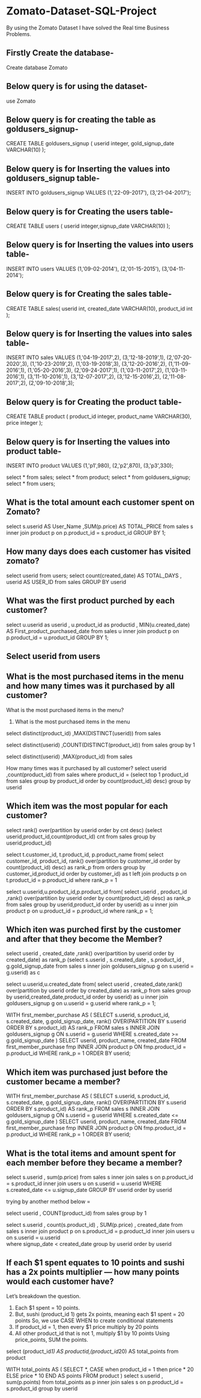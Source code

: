 # Zomato-Dataset-SQL-Project
By using the Zomato Dataset I have solved the Real time Business Problems.

## Firstly Create the database-
Create database Zomato

## Below query is for using the dataset-
use Zomato

## Below query is for creating the table as goldusers_signup-
CREATE TABLE goldusers_signup
(
userid integer,
gold_signup_date VARCHAR(10)
);

## Below query is for Inserting the values into goldusers_signup table-
INSERT INTO goldusers_signup VALUES 
(1,'22-09-2017'),
(3,'21-04-2017');

## Below query is for Creating the users table-
CREATE TABLE users
(
userid integer,signup_date VARCHAR(10)
); 

## Below query is for Inserting the values into users table-
INSERT INTO users VALUES
(1,'09-02-2014'),
(2,'01-15-2015'),
(3,'04-11-2014');

## Below query is for Creating the sales table-
CREATE TABLE sales(
userid int,
created_date VARCHAR(10),
product_id int
); 

## Below query is for Inserting the values into sales table-
INSERT INTO sales VALUES 
(1,'04-19-2017',2),
(3,'12-18-2019',1),
(2,'07-20-2020',3),
(1,'10-23-2019',2),
(1,'03-19-2018',3),
(3,'12-20-2016',2),
(1,'11-09-2016',1),
(1,'05-20-2016',3),
(2,'09-24-2017',1),
(1,'03-11-2017',2),
(1,'03-11-2016',1),
(3,'11-10-2016',1),
(3,'12-07-2017',2),
(3,'12-15-2016',2),
(2,'11-08-2017',2),
(2,'09-10-2018',3);

## Below query is for Creating the product table-
CREATE TABLE product
(
product_id integer,
product_name VARCHAR(30),
price integer
); 

## Below query is for Inserting the values into product table-
INSERT INTO product
 VALUES
(1,'p1',980),
(2,'p2',870),
(3,'p3',330);

select * from sales;
select * from product;
select * from goldusers_signup;
select * from users;

## What is the total amount each customer spent on Zomato?
select s.userid AS User_Name ,SUM(p.price) AS TOTAL_PRICE from sales s
inner join product p on p.product_id = s.product_id
GROUP BY 1; 

## How many days does each customer has visited zomato?
select userid from users;
select count(created_date) AS TOTAL_DAYS , userid AS USER_ID from sales
GROUP BY userid

## What was the first product purched by each customer?
select u.userid as userid , u.product_id as productid , MIN(u.created_date) AS First_product_purchased_date from sales u
inner join product p on p.product_id = u.product_id
GROUP BY 1;


## Select userid from users

## What is the most purchased items in the menu and how many times was it purchased by all customer?

What is the most purchased items in the menu?
1) What is the most purchased items in the menu

select distinct(product_id) ,MAX(DISTINCT(userid)) from sales

select distinct(userid) ,COUNT(DISTINCT(product_id)) from sales group by 1

select distinct(userid) ,MAX(product_id) from sales

How many times was it purchased by all customer?
select userid ,count(product_id) from sales where product_id =
(select top 1 product_id from sales group by product_id order by count(product_id) desc)
group by userid

## Which item was the most popular for each customer?
select rank() over(partition by userid order by cnt desc)
(select userid,product_id,count(product_id) cnt from sales group by userid,product_id)

select t.customer_id, t.product_id, p.product_name
from(
    select customer_id, product_id, 
        rank() over(partition by customer_id order by count(product_id) desc) as rank_p
    from orders
    group by customer_id,product_id
    order by customer_id) as t
left join products p on t.product_id = p.product_id
where rank_p = 1


select u.userid,u.product_id,p.product_id from(
select userid , product_id ,rank() over(partition by userid order by count(product_id) desc) as rank_p
from sales
group by userid,product_id
order by userid) as u
inner join product p on u.product_id = p.product_id 
where rank_p = 1;

## Which iten was purched first by the customer and after that they become the Member?
select userid , created_date ,rank() over(partition by userid order by created_date) as rank_p
(select s.userid , s.created_date , s.product_id , g.gold_signup_date from sales s
inner join goldusers_signup g on s.userid = g.userid) as c

select u.userid,u.created_date from(
select userid , created_date,rank() over(partition by userid order by created_date) as rank_p
from sales
group by userid,created_date,product_id
order by userid) as u
inner join goldusers_signup g on u.userid = g.userid 
where rank_p = 1;

WITH
 first_member_purchase
AS
 (
 SELECT
 s.userid, s.product_id, s.created_date, g.gold_signup_date,
 rank() OVER(PARTITION BY s.userid ORDER BY s.product_id) AS rank_p
 FROM sales s
 INNER JOIN goldusers_signup g ON s.userid = g.userid
 WHERE s.created_date >= g.gold_signup_date 
 )
SELECT userid, product_name, created_date
FROM first_member_purchase fmp
INNER JOIN product p ON fmp.product_id = p.product_id
WHERE rank_p = 1
ORDER BY userid;

## Which item was purchased just before the customer became a member?

WITH
 first_member_purchase
AS
 (
 SELECT
 s.userid, s.product_id, s.created_date, g.gold_signup_date,
 rank() OVER(PARTITION BY s.userid ORDER BY s.product_id) AS rank_p
 FROM sales s
 INNER JOIN goldusers_signup g ON s.userid = g.userid
 WHERE s.created_date <= g.gold_signup_date 
 )
SELECT userid, product_name, created_date
FROM first_member_purchase fmp
INNER JOIN product p ON fmp.product_id = p.product_id
WHERE rank_p = 1
ORDER BY userid;

## What is the total items and amount spent for each member before they became a member?
select s.userid , sum(p.price) from sales s
inner join sales s on p.product_id = s.product_id
inner join users u on s.userid = u.userid
WHERE s.created_date <= u.signup_date 
GROUP BY userid
order by userid

trying by another method below = 

select userid , COUNT(product_id) from sales group by 1

select s.userid , count(s.product_id) , SUM(p.price) , created_date from sales s
inner join product p on s.product_id = p.product_id
inner join users u on s.userid = u.userid  
where signup_date < created_date
group by userid
order by userid

## If each $1 spent equates to 10 points and sushi has a 2x points multiplier — how many points would each customer have?

Let’s breakdown the question.

1) Each $1 spent = 10 points.
2) But, sushi (product_id 1) gets 2x points, meaning each $1 spent = 20 points So, we use CASE WHEN to create conditional statements
3) If product_id = 1, then every $1 price multiply by 20 points
4) All other product_id that is not 1, multiply $1 by 10 points Using price_points, SUM the points.   
   
select (product_id*1) AS productid,(product_id*20) AS total_points from product

WITH
 total_points
AS
 (
SELECT *, CASE when product_id = 1 then price * 20
ELSE price * 10
END AS points
FROM product
)
select s.userid , sum(p.points) from total_points as p
inner join sales s on p.product_id = s.product_id
group by userid



